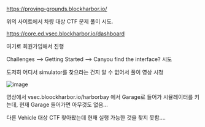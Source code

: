 https://proving-grounds.blockharbor.io/

위의 사이트에서 차량 대상 CTF 문제 풀이 시도.



https://core.ed.vsec.blockharbor.io/dashboard

여기로 회원가입해서 진행

Challenges --> Getting Started --> Canyou find the interface? 시도



도저히 어디서 simulator를 찾으라는 건지 알 수 없어서 풀이 영상 시청



![image](https://github.com/user-attachments/assets/cbdf8b94-3341-4059-924d-d46454ee89e0)

영상에서 vsec.bloockharbor.io/harborbay 에서 Garage로 들어가 시뮬레이터를 키는데, 현재 Garage 들어가면 아무것도 없음...



다른 Vehicle 대상 CTF 찾아봤는데 현재 실행 가능한 것을 찾지 못함....
